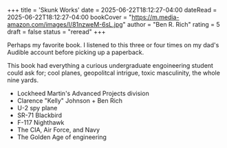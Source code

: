 +++
title = 'Skunk Works'
date = 2025-06-22T18:12:27-04:00
dateRead = 2025-06-22T18:12:27-04:00
bookCover = "https://m.media-amazon.com/images/I/81nzweM-6sL.jpg"
author = "Ben R. Rich"
rating = 5
draft = false
status = "reread"
+++

Perhaps my favorite book. I listened to this three or four times on my dad's Audible account before picking up a paperback.

This book had everything a curious undergraduate engoineering student could ask for; cool planes, geopolitcal intrigue, toxic masculinity, the whole nine yards.

- Lockheed Martin's Advanced Projects division
- Clarence "Kelly" Johnson + Ben Rich
- U-2 spy plane
- SR-71 Blackbird
- F-117 Nighthawk
- The CIA, Air Force, and Navy
- The Golden Age of engineering
